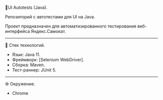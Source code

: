 🚀 UI Autotests (Java).

Репозиторий с автотестами для UI на Java.

Проект предназначен для автоматизированного тестирования веб-интерфейса Яндекс.Самокат.

---

📌 Стек технологий.

- Язык: Java 11.
- Фреймворк: [Selenium WebDriver].
- Сборка: Maven.
- Тест-раннер: JUnit 5.

---

⚙️ Окружение.

- Chrome
 
